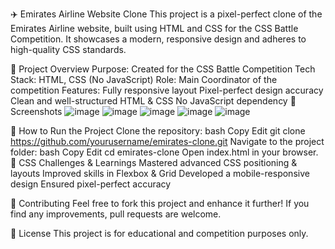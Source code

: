 ✈️ Emirates Airline Website Clone
This project is a pixel-perfect clone of the Emirates Airline website, built using HTML and CSS for the CSS Battle Competition. It showcases a modern, responsive design and adheres to high-quality CSS standards.

🎯 Project Overview
Purpose: Created for the CSS Battle Competition
Tech Stack: HTML, CSS (No JavaScript)
Role: Main Coordinator of the competition
Features:
Fully responsive layout
Pixel-perfect design accuracy
Clean and well-structured HTML & CSS
No JavaScript dependency
📸 Screenshots
![image](https://github.com/user-attachments/assets/01bc9753-1cce-4fd9-810e-6ba8577ec1ae)
![image](https://github.com/user-attachments/assets/23da4340-44fa-423b-817c-e8d5e7eb70cb)
![image](https://github.com/user-attachments/assets/457de4fd-ffbe-4e71-973c-5db9dd2e4a88)
![image](https://github.com/user-attachments/assets/595d7530-0094-4c29-8792-fc4d472b98c8)
![image](https://github.com/user-attachments/assets/e6696fc1-4675-43e6-b371-4bf8de02270d)





🚀 How to Run the Project
Clone the repository:
bash
Copy
Edit
git clone https://github.com/yourusername/emirates-clone.git
Navigate to the project folder:
bash
Copy
Edit
cd emirates-clone
Open index.html in your browser.
🎨 CSS Challenges & Learnings
Mastered advanced CSS positioning & layouts
Improved skills in Flexbox & Grid
Developed a mobile-responsive design
Ensured pixel-perfect accuracy


🌟 Contributing
Feel free to fork this project and enhance it further! If you find any improvements, pull requests are welcome.

📜 License
This project is for educational and competition purposes only.
